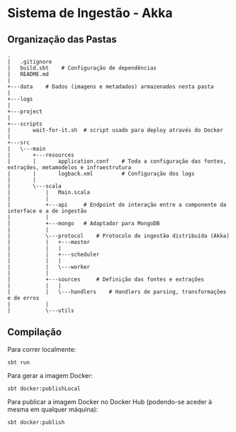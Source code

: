 # Sistema de Ingestão - Akka

## Organização das Pastas

```
.
|   .gitignore
|   build.sbt    # Configuração de dependências
|   README.md
|
+---data	# Dados (imagens e metadados) armazenados nesta pasta
|
+---logs
|
+---project
|
+---scripts
|       wait-for-it.sh	# script usado para deploy através do Docker
|
+---src
|   \---main
|       +---resources
|       |       application.conf	# Toda a configuração das fontes, extrações, metamodelos e infraestrutura
|       |       logback.xml			# Configuração dos logs
|       |
|       \---scala
|           |   Main.scala
|           |
|           +---api		# Endpoint de interação entre a componente da interface e a de ingestão
|			|
|           +---mongo	# Adaptador para MongoDB
|           |
|           \---protocol	# Protocolo de ingestão distribuída (Akka)
|           |   +---master
|           |   |
|           |   +---scheduler
|           |   |
|           |   \---worker
|           |
|           +---sources		# Definição das fontes e extrações
|           |   |
|           |   \---handlers	# Handlers de parsing, transformações e de erros
|           |
|           \---utils

```


## Compilação

Para correr localmente:

```
sbt run
```

Para gerar a imagem Docker:

```
sbt docker:publishLocal
```

Para publicar a imagem Docker no Docker Hub (podendo-se aceder à mesma em qualquer máquina):

```
sbt docker:publish
```


